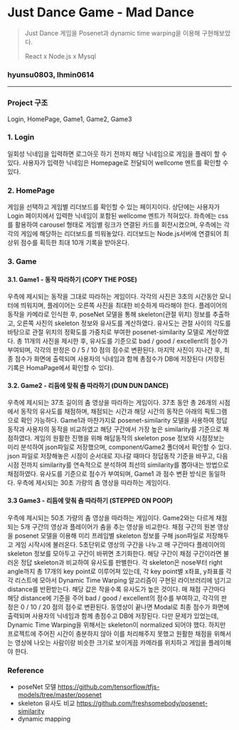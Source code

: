 # Just Dance Game - Mad Dance
> Just Dance 게임을 Posenet과 dynamic time warping을 이용해 구현해보았다.
>
> React x Node.js x Mysql 

### hyunsu0803, lhmin0614


------------------

### Project 구조
Login, HomePage, Game1, Game2, Game3

### 1. Login
일회성 닉네임을 입력하면 로그아웃 하기 전까지 해당 닉네임으로 게임을 플레이 할 수 있다. 
사용자가 입력한 닉네임은 Homepage로 전달되어 wellcome 멘트를 확인할 수 있다.

### 2. HomePage
게임을 선택하고 게임별 리더보드를 확인할 수 있는 페이지이다.
상단에는 사용자가 Login 페이지에서 입력한 닉네임이 포함된 wellcome 멘트가 적혀있다.
좌측에는 css를 활용하여 carousel 형태로 게임별 링크가 연결된 카드를 회전시켰으며, 우측에는 각각의 게임에 해당하는 리더보드를 띄워놓았다.
리더보드는 Node.js서버에 연결되어 최상위 점수를 획득한 최대 10개 기록을 받아온다.

### 3. Game
#### 3.1. Game1 - 동작 따라하기 (COPY THE POSE)
우측에 제시되는 동작을 그대로 따라하는 게임이다.
각각의 사진은 3초의 시간동안 모니터에 띄워지며, 플레이어는 오른쪽 사진을 최대한 비슷하게 따라해야 한다. 플레이어의 동작을 카메라로 인식한 후,  poseNet 모델을 통해 skeleton(관절 위치) 정보를 추출하고, 오른쪽 사진의 skeleton 정보와 유사도를 계산하였다. 유사도는 관절 사이의 각도를 바탕으로 관절 위치의 정확도를 가중치로 부여한 posenet-similarity 모델로 계산하였다.
총 11개의 사진을 제시한 후, 유사도를 기준으로 bad / good / excellent의 점수가 부여되며, 각각의 판정은 0 / 5 / 10 점의 점수로 변환된다. 마지막 사진이 지나간 후, 최종 점수가 화면에 출력되며 사용자의 닉네임과 함께 총점수가 DB에 저장된다 (저장된 기록은 HomaPage에서 확인할 수 있다).

#### 3.2. Game2 - 리듬에 맞춰 춤 따라하기 (DUN DUN DANCE)
우측에 제시되는 37초 길이의 춤 영상을 따라하는 게임이다. 37초 동안 총 26개의 시점에서 동작의 유사도를 채점하며, 채점되는 시간과 해당 시간의 동작은 아래의 픽토그램으로 확인 가능하다. Game1과 마찬가지로 posenet-similarity 모델을 사용하여 정답동작과 사용자의 동작을 비교하였고 해당 구간에서 가장 높은 similarity를 기준으로 채점하였다. 게임의 원활한 진행을 위해 해답동작의 skeleton pose 정보와 시점정보는 미리 분석하여 json파일로 저장했으며, component/Game2 폴더에서 확인할 수 있다. json 파일로 저장해놓은 시점이 순서대로 지나갈 때마다 정답동작 기준을 바꾸고, 다음 시점 전까지 similarity를 연속적으로 분석하여 최선의 similarity를 뽑아내는 방법으로 채점하였다. 유사도를 기준으로 점수가 부여되며, Game1 과 점수 변환 방식은 동일하다.
우측에 제시되는 30초 가량의 춤 영상을 따라하는 게임이다. 

#### 3.3 Game3  - 리듬에 맞춰 춤 따라하기 (STEPPED ON POOP)
우측에 제시되는 50초 가량의 춤 영상을 따라하는 게임이다. Game2와는 다르게 채점되는 5개 구간의 영상과 플레이어가 춤을 추는 영상을 비교한다. 채점 구간의 원본 영상을 posenet 모델을 이용해 미리 프레임별 skeleton 정보를 구해 json파일로 저장해두고 게임 시작시에 불러온다. 5초단위로 영상의 구간을 나누고 매 구간마다 플레이어의 skeleton 정보를 모아두고 구간이 바뀌면 초기화한다. 해당 구간이 채점 구간이라면 불러온 정답 skeleton과 비교하여 유사도를 판별한다. 각 skeleton은 nose부터 right angle까지 총 17개의 key point로 이루어져 있는데, 각 key point별 x좌표, y좌표를 각각 리스트에 모아서 Dynamic Time Warping 알고리즘이 구현된 라이브러리에 넘기고 distance를 반환받는다. 해당 값은 작을수록 유사도가 높은 것이다. 매 채점 구간마다 해당 distance에 기준을 주어 bad / good / excellent의 점수를 부여하고, 각각의 판정은 0 / 10 / 20 점의 점수로 변환된다. 동영상이 끝나면 Modal로 최종 점수가 화면에 출력되며 사용자의 닉네임과 함께 총점수고 DB에 저장된다. 다만 문제가 있었는데, Dynamic Time Warping을 위해서는 skeleton이 normalized 되어야 했다. 하지만 프로젝트에 주어진 시간이 충분하지 않아 이를 처리해주지 못했고 원활한 채점을 위해서는 영상에 나오는 사람이랑 비슷한 크기로 보이게끔 카메라를 위치하고 게임을 플레이해야 한다.



### Reference
- poseNet 모델
https://github.com/tensorflow/tfjs-models/tree/master/posenet
- skeleton 유사도 비교
https://github.com/freshsomebody/posenet-similarity
- dynamic mapping

